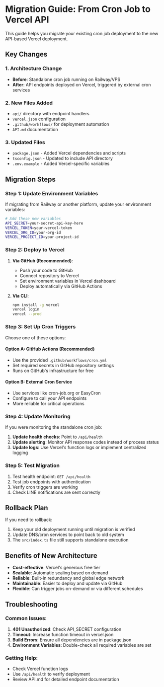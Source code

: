 # Migration Guide: From Cron Job to Vercel API

This guide helps you migrate your existing cron job deployment to the new API-based Vercel deployment.

## Key Changes

### 1. Architecture Change

- **Before**: Standalone cron job running on Railway/VPS
- **After**: API endpoints deployed on Vercel, triggered by external cron services

### 2. New Files Added

- `api/` directory with endpoint handlers
- `vercel.json` configuration
- `.github/workflows/` for deployment automation
- `API.md` documentation

### 3. Updated Files

- `package.json` - Added Vercel dependencies and scripts
- `tsconfig.json` - Updated to include API directory
- `.env.example` - Added Vercel-specific variables

## Migration Steps

### Step 1: Update Environment Variables

If migrating from Railway or another platform, update your environment variables:

```bash
# Add these new variables
API_SECRET=your-secret-api-key-here
VERCEL_TOKEN=your-vercel-token
VERCEL_ORG_ID=your-org-id
VERCEL_PROJECT_ID=your-project-id
```

### Step 2: Deploy to Vercel

1. **Via GitHub (Recommended)**:

   - Push your code to GitHub
   - Connect repository to Vercel
   - Set environment variables in Vercel dashboard
   - Deploy automatically via GitHub Actions

2. **Via CLI**:
   ```bash
   npm install -g vercel
   vercel login
   vercel --prod
   ```

### Step 3: Set Up Cron Triggers

Choose one of these options:

#### Option A: GitHub Actions (Recommended)

- Use the provided `.github/workflows/cron.yml`
- Set required secrets in GitHub repository settings
- Runs on GitHub's infrastructure for free

#### Option B: External Cron Service

- Use services like cron-job.org or EasyCron
- Configure to call your API endpoints
- More reliable for critical operations

### Step 4: Update Monitoring

If you were monitoring the standalone cron job:

1. **Update health checks**: Point to `/api/health`
2. **Update alerting**: Monitor API response codes instead of process status
3. **Update logs**: Use Vercel's function logs or implement centralized logging

### Step 5: Test Migration

1. Test health endpoint: `GET /api/health`
2. Test job endpoints with authentication
3. Verify cron triggers are working
4. Check LINE notifications are sent correctly

## Rollback Plan

If you need to rollback:

1. Keep your old deployment running until migration is verified
2. Update DNS/cron services to point back to old system
3. The `src/index.ts` file still supports standalone execution

## Benefits of New Architecture

- **Cost-effective**: Vercel's generous free tier
- **Scalable**: Automatic scaling based on demand
- **Reliable**: Built-in redundancy and global edge network
- **Maintainable**: Easier to deploy and update via GitHub
- **Flexible**: Can trigger jobs on-demand or via different schedules

## Troubleshooting

### Common Issues:

1. **401 Unauthorized**: Check API_SECRET configuration
2. **Timeout**: Increase function timeout in vercel.json
3. **Build Errors**: Ensure all dependencies are in package.json
4. **Environment Variables**: Double-check all required variables are set

### Getting Help:

- Check Vercel function logs
- Use `/api/health` to verify deployment
- Review API.md for detailed endpoint documentation
